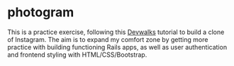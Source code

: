 # photogram
This is a practice exercise, following this [Devwalks](https://www.devwalks.com/lets-build-instagram-in-rails-part-1/) tutorial to build a clone of Instagram.
The aim is to expand my comfort zone by getting more practice with building functioning Rails apps, as well as user authentication and frontend styling with HTML/CSS/Bootstrap.
